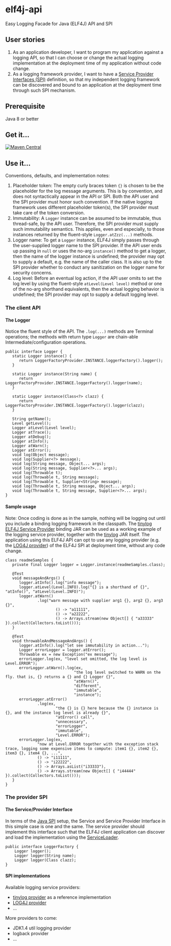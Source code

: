 # elf4j-api

Easy Logging Facade for Java (ELF4J) API and SPI

## User stories

1. As an application developer, I want to program my application against a logging API, so that I can choose or 
   change the actual logging implementation at the deployment time of my application without code change.
2. As a logging framework provider, I want to have
   a [Service Provider Interfaces (SPI)](https://docs.oracle.com/javase/tutorial/sound/SPI-intro.html) definition, so
   that my independent logging framework can be discovered and bound to an application at the deployment time through
   such SPI mechanism.

## Prerequisite

Java 8 or better

## Get it...

[![Maven Central](https://img.shields.io/maven-central/v/io.github.elf4j/elf4j-api.svg?label=Maven%20Central)](https://search.maven.org/search?q=g:%22io.github.elf4j%22%20AND%20a:%22elf4j-api%22)

## Use it...

Conventions, defaults, and implementation notes:

1. Placeholder token: The empty curly braces token `{}` is chosen to be the placeholder for the log message arguments.
   This is by convention, and does not syntactically appear in the API or SPI. Both the API user and the SPI provider
   must honor such convention. If the native logging framework uses different placeholder token(s), the SPI provider
   must take care of the token conversion.
2. Immutability: A `Logger` instance can be assumed to be immutable, thus thread-safe, by the API user. Therefore, 
   the SPI provider must supply such immutability semantics. This applies, even and especially, to those instances 
   returned by the fluent-style `Logger.atZzz(...)` methods.
3. Logger name: To get a `Logger` instance, ELF4J simply passes through the user-supplied logger name to the SPI
   provider. If the API user ends up passing in `null` or uses the no-arg `instance()` method to get a logger, then the
   name of the logger instance is undefined; the provider may opt to supply a default, e.g. the name of the caller
   class. It is also up to the SPI provider whether to conduct any sanitization on the logger name for security
   concerns.
4. Log level: Before an eventual log action, if the API user omits to set the log level by using the
   fluent-style `atLevel(Level level)` method or one of the no-arg shorthand equivalents, then the actual logging
   behavior is undefined; the SPI provider may opt to supply a default logging level.

### The client API

#### The Logger

Notice the fluent style of the API. The `.log(...)` methods are Terminal operations; the methods with return
type `Logger` are chain-able Intermediate/configuration operations.

```
public interface Logger {
   static Logger instance() {
      return LoggerFactoryProvider.INSTANCE.loggerFactory().logger();
   }
   
   static Logger instance(String name) {
      return LoggerFactoryProvider.INSTANCE.loggerFactory().logger(name);
   }
   
   static Logger instance(Class<?> clazz) {
      return LoggerFactoryProvider.INSTANCE.loggerFactory().logger(clazz);
   }
   
   String getName();
   Level getLevel();
   Logger atLevel(Level level);
   Logger atTrace();
   Logger atDebug();
   Logger atInfo();
   Logger atWarn();
   Logger atError();
   void log(Object message);
   void log(Supplier<?> message);
   void log(String message, Object... args);
   void log(String message, Supplier<?>... args);
   void log(Throwable t);
   void log(Throwable t, String message);
   void log(Throwable t, Supplier<String> message);
   void log(Throwable t, String message, Object... args);
   void log(Throwable t, String message, Supplier<?>... args);
}
```

#### Sample usage

Note: Once coding is done as in the sample, nothing will be logging out until you include a binding logging framework in
the classpath. The [tinylog ELF4J Service Provider](https://github.com/elf4j/elf4j-tinylog) binding JAR can be used as a
working example of the logging service provider, together with the [tinylog](https://tinylog.org/v2/) JAR itself. The
application using this ELF4J API can opt to use
any logging provider (e.g. the [LOG4J provider](https://github.com/elf4j/elf4j-log4j)) of the ELF4J SPI at deployment
time,
without any code change.

```
class readmeSamples {
   private final Logger logger = Logger.instance(readmeSamples.class);
   
   @Test
   void messageAndArgs() {
      logger.atInfo().log("info message");
      logger.atLevel(Level.INFO).log("{} is a shorthand of {}", "atInfo()", "atLevel(Level.INFO)");
      logger.atWarn()
              .log("warn message with supplier arg1 {}, arg2 {}, arg3 {}",
                      () -> "a11111",
                      () -> "a22222",
                      () -> Arrays.stream(new Object[] { "a33333" }).collect(Collectors.toList()));
   }
   
   @Test
   void throwableAndMessageAndArgs() {
      logger.atInfo().log("let see immutability in action...");
      Logger errorLogger = logger.atError();
      Throwable ex = new Exception("ex message");
      errorLogger.log(ex, "level set omitted, the log level is Level.ERROR");
      errorLogger.atWarn().log(ex, 
                              "the log level switched to WARN on the fly. that is, {} returns a {} and {} Logger {}",
                              "atWarn()",
                              "different",
                              "immutable",
                              "instance");
      errorLogger.atError()
              .log(ex,
                      "the {} is {} here because the {} instance is {}, and the instance log level is already {}",
                      "atError() call",
                      "unnecessary",
                      "errorLogger",
                      "immutable",
                      "Level.ERROR");
      errorLogger.log(ex,
              "now at Level.ERROR together with the exception stack trace, logging some expensive items to compute: item1 {}, item2 {}, item3 {}, item4 {}, ...",
              () -> "i11111",
              () -> "i22222",
              () -> Arrays.asList("i33333"),
              () -> Arrays.stream(new Object[] { "i44444" }).collect(Collectors.toList()));
   }
}
```

### The provider SPI

#### The Service/Provider Interface

In terms of the [Java SPI](https://docs.oracle.com/javase/tutorial/sound/SPI-intro.html) setup, the Service and Service
Provider Interface in this simple case is one and the same. The service provider should implement this interface such
that the ELF4J client application can discover and load the implementation using
the [ServiceLoader](https://docs.oracle.com/javase/8/docs/api/java/util/ServiceLoader.html).

```
public interface LoggerFactory {
    Logger logger();
    Logger logger(String name);
    Logger logger(Class clazz);    
}
```

#### SPI implementations

Available logging service providers:

- [tinylog provider](https://github.com/elf4j/elf4j-tinylog) as a reference implementation
- [LOG4J provider](https://github.com/elf4j/elf4j-log4j)
- ...

More providers to come:

- JDK1.4 util logging provider
- logback provider
- ...
